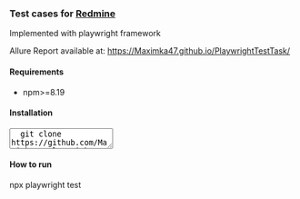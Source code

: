 <h3>Test cases for <a href="https://www.redmine.org/">Redmine</a></h3> <p>Implemented with playwright framework</p>

Allure Report available at: https://Maximka47.github.io/PlaywrightTestTask/

<h4>Requirements</h4>
<ul>
  <li>npm>=8.19</li>
</ul>

<h4>Installation</h4>
<textarea>
  git clone https://github.com/Maximka47/PlaywrightTestTask.git<br>
  cd PlaywrightTestTask<br>
  npm install
</textarea>

<h4>How to run</h4>
<p>npx playwright test</p>
